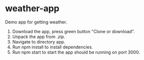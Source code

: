 # weather-app
Demo app for getting weather.

1. Download the app, press green button "Clone or download".
2. Unpack the app from .zip.
3. Navigate to directory app.
4. Run npm install to install dependencies.
5. Run npm start to start the app should be running on port 3000.

